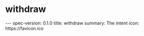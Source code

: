 <h1 class="contract">withdraw</h1>
---
spec-version: 0.1.0
title: withdraw
summary: The intent 
icon: https://favicon.ico
